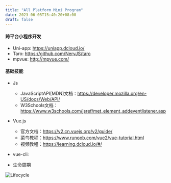 ```yaml
---
title: "All Platform Mini Program"
date: 2023-06-05T15:40:20+08:00
draft: false
---
```


#### 跨平台小程序开发

- Uni-app: https://uniapp.dcloud.io/
- Taro: https://github.com/NervJS/taro
- mpvue: http://mpvue.com/


#### 基础技能

- Js
    - JavaScriptAPI[MDN]文档：https://developer.mozilla.org/en-US/docs/Web/API/
    - W3Schools文档：https://www.w3schools.com/jsref/met_element_addeventlistener.asp

- Vue.js
    - 官方文档：https://v2.cn.vuejs.org/v2/guide/
    - 菜鸟教程：https://www.runoob.com/vue2/vue-tutorial.html
    - 视频教程：https://learning.dcloud.io/#/


- vue-cli: 


- 生命周期

![Lifecycle](https://v2.cn.vuejs.org/images/lifecycle.png)


